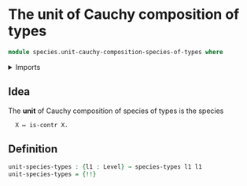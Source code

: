 # The unit of Cauchy composition of types

```agda
module species.unit-cauchy-composition-species-of-types where
```

<details><summary>Imports</summary>

```agda
open import foundation.contractible-types
open import foundation.universe-levels

open import species.species-of-types
```

</details>

## Idea

The **unit** of Cauchy composition of species of types is the species

```text
  X ↦ is-contr X.
```

## Definition

```agda
unit-species-types : {l1 : Level} → species-types l1 l1
unit-species-types = {!!}
```
